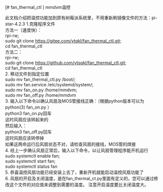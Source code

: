 [# fan_thermal_ctl ]
mmdvm温控  

此文档介绍把温控功能加到原有树莓派系统里，不用重新刷镜像文件的方法：pi-star-4.2.3
1.克隆程序文件  
方法一（速度快）：  
rpi-rw;   
sudo git clone https://gitee.com/ytqkl/fan_thermal_ctl.git;    
cd fan_thermal_ctl    
方法二：  
rpi-rw;   
sudo git clone https://github.com/ytsqkl/fan_thermal_ctl.git;  
cd fan_thermal_ctl    
2. 移动文件到指定位置     
sudo mv fan_thermal_ctl.py /boot/;  
sudo mv fan.service /etc/systemd/system/;  
sudo mv fan_on.py /home/mmdvm;  
sudo mv fan_off.py /home/mmdvm  
3. 输入以下命令以确认风扇及MOS管接线正确：（根据python版本可以为python(3) fan_on.py ）     
python3 fan_on.py回车  
这时风扇应该转起来的  
然后输入：  
python3 fan_off.py回车  
这时风扇应该转停掉  
如果这两命运行后风扇状态不对，请检查风扇的接线，MOS管的焊接  
4. 经上一步确认风扇正常后，输入以下命令，以让风扇管理程序能开机运行      
sudo systemctl enable fan;  
sudo systemctl start fan;  
sudo systemctl status fan  
5. 恭喜温控风扇功能已经安装上去了，重新开机就能启动温控风扇功能了      
6. 风扇的开启及关闭温度，是在fan_thermal_ct.py里面有定义的，您可以通过修改这个文件的对应值来调整到需要的温度。 注意开启温度要比关闭温度大。

